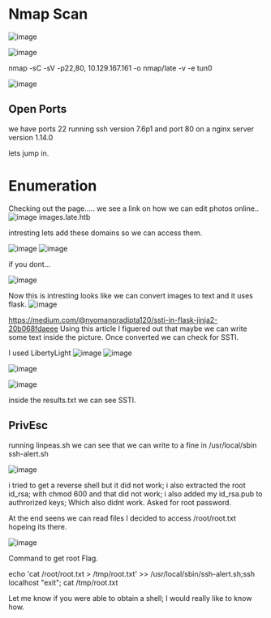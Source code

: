 # Nmap Scan

![image](https://user-images.githubusercontent.com/129129988/228128602-5d37466e-4cb3-47d9-9f5a-61b65618bc77.png)

![image](https://user-images.githubusercontent.com/129129988/228128618-ab0b6e36-753d-4459-8c69-a0859b12f614.png)


nmap -sC -sV -p22,80, 10.129.167.161 -o nmap/late  -v -e tun0

![image](https://user-images.githubusercontent.com/129129988/228128646-66bc399d-2b8d-4131-a464-21d34f4deb43.png)


## Open Ports

we have ports 22 running ssh version 7.6p1 
and port 80 on a nginx server version 1.14.0

lets jump in. 

# Enumeration


Checking out the page..... we see a link on how we can edit photos online..
![image](https://user-images.githubusercontent.com/129129988/228128804-aa51d523-a643-4cf8-827c-88a48b13319c.png)
images.late.htb

intresting lets add these domains so we can access them.

![image](https://user-images.githubusercontent.com/129129988/228128829-028bd2b8-6a46-447a-900f-8a668a0a4c4b.png)
![image](https://user-images.githubusercontent.com/129129988/228128843-cf6f1293-69f0-44f1-a2fb-136bed863000.png)



if you dont...

![image](https://user-images.githubusercontent.com/129129988/228128915-72f40f39-2594-4ae6-b8b7-26bb1d679ab3.png)

Now this is intresting looks like we can convert images to text and it uses flask. 
![image](https://user-images.githubusercontent.com/129129988/228128936-98f2bb02-7581-4870-8ddb-7fb99d441bbb.png)


https://medium.com/@nyomanpradipta120/ssti-in-flask-jinja2-20b068fdaeee
Using this article I figuered out that maybe we can write some text inside the picture. Once converted we can check for SSTI. 

I used LibertyLight
![image](https://user-images.githubusercontent.com/129129988/228128995-f49a56b7-b914-4bfe-9524-0c362c3a8ae7.png)
![image](https://user-images.githubusercontent.com/129129988/228129011-696c51d6-be14-431c-89a4-c9da3575f2c5.png)


![image](https://user-images.githubusercontent.com/129129988/228129025-038324f9-5ec0-4710-8e74-f1dff8450235.png)


![image](https://user-images.githubusercontent.com/129129988/228129040-c57b8871-a025-4ce7-941a-11daf9550214.png)


inside the results.txt we can see SSTI. 

## PrivEsc

running linpeas.sh we can see that we can write to a fine in /usr/local/sbin
ssh-alert.sh

![image](https://user-images.githubusercontent.com/129129988/228129176-aa8ac9bc-8d11-4cdb-ba8c-61ac00e19916.png)

i tried to get a reverse shell but it did not work; i also extracted the root id_rsa; with chmod 600 and that did not work; i also added my id_rsa.pub to authrorized keys; Which also didnt work. Asked for root password. 

At the end seens we can read files I decided to access /root/root.txt hopeing its there. 

![image](https://user-images.githubusercontent.com/129129988/228129188-decee19b-0f5c-448a-a12e-07429c301226.png)


Command to get root Flag.

echo 'cat /root/root.txt > /tmp/root.txt' >> /usr/local/sbin/ssh-alert.sh;ssh localhost "exit"; cat /tmp/root.txt
 
 
 Let me know if you were able to obtain a shell; I would really like to know how.
 
 

